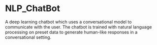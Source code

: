 # NLP_ChatBot
A deep learning chatbot which uses a conversational model to communicate with the user. The chatbot is trained with natural language processing on preset data to generate human-like responses in a conversational setting.
